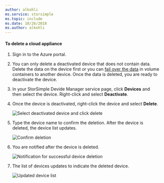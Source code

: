 ```yaml
---
author: alkohli
ms.service: storsimple
ms.topic: include
ms.date: 10/26/2018
ms.author: alkohli
---
```

#### To delete a cloud appliance

1. Sign in to the Azure portal.
2. You can only delete a deactivated device that does not contain data. Delete the data on the device first or you can [fail over the data](../articles/storsimple/storsimple-8000-device-failover-cloud-appliance.md) in volume containers to another device. Once the data is deleted, you are ready to deactivate the device.
3. In your StorSimple Devide Manager service page, click **Devices** and then select the device. Right-click and select **Deactivate**.
4. Once the device is deactivated, right-click the device and select **Delete**.

    ![Select deactivated device and click delete](./media/storsimple-8000-delete-cloud-appliance/delete-cloud-appliance1.png)

5. Type the device name to confirm the deletion. After the device is deleted, the device list updates.

    ![Confirm deletion](./media/storsimple-8000-delete-cloud-appliance/delete-cloud-appliance2.png)

6. You are notified after the device is deleted.

    ![Notification for successful device deletion](./media/storsimple-8000-delete-cloud-appliance/delete-cloud-appliance4.png)

7. The list of devices updates to indicate the deleted device.

    ![Updated device list](./media/storsimple-8000-delete-cloud-appliance/delete-cloud-appliance5.png)
